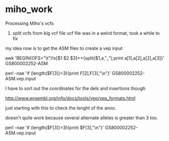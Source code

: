 # miho_work


Processing Miho's vcfs
1) split vcfs from big vcf file
vcf file was in a weird format, took a while to fix


my idea now is to get the ASM files to create a vep input

awk 'BEGIN{OFS="\t"}!x[$1 $2 $3]++{split($1,a,"_");print a[1],a[2],a[2],a[3]}' GS800002252-ASM

perl -nae 'if (length($F[3])>3){print $F[2],$F[3],"\n"}' GS800002252-ASM.vep.input

I have to sort out the coordinates for the dels and insertions though

http://www.ensembl.org/info/docs/tools/vep/vep_formats.html

just starting with this to check the lenght of the anno.

doesn't quite work because several alternate alleles is greater than 3 too.


perl -nae 'if (length($F[3])>3){print $F[3],"\n"}' GS800002252-ASM.vep.input

